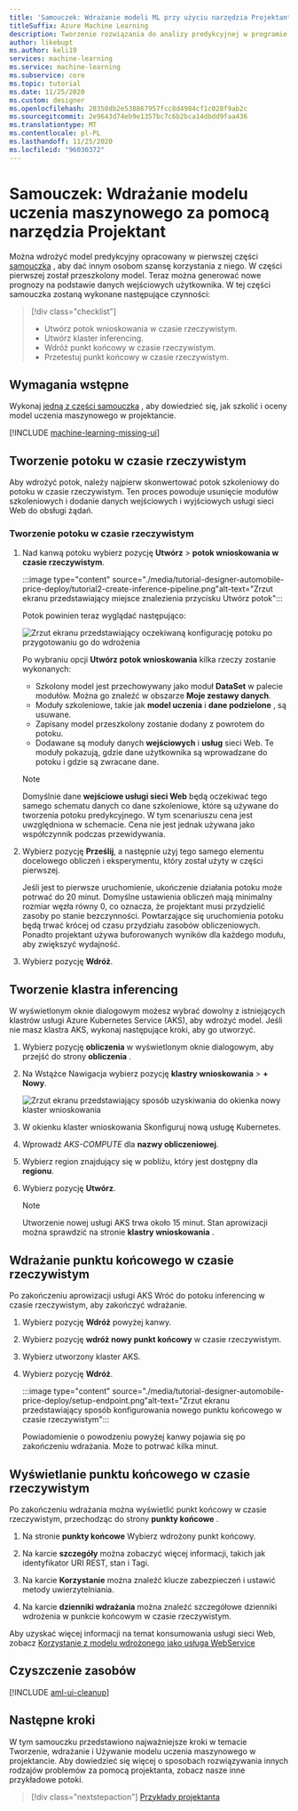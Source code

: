 ```yaml
---
title: 'Samouczek: Wdrażanie modeli ML przy użyciu narzędzia Projektant'
titleSuffix: Azure Machine Learning
description: Tworzenie rozwiązania do analizy predykcyjnej w programie Azure Machine Learning Designer. Uczenie, ocenę i wdrożenie modelu uczenia maszynowego przy użyciu modułów przeciągania i upuszczania.
author: likebupt
ms.author: keli19
services: machine-learning
ms.service: machine-learning
ms.subservice: core
ms.topic: tutorial
ms.date: 11/25/2020
ms.custom: designer
ms.openlocfilehash: 28358db2e538867957fcc8d4984cf1c028f9ab2c
ms.sourcegitcommit: 2e9643d74eb9e1357bc7c6b2bca14dbdd9faa436
ms.translationtype: MT
ms.contentlocale: pl-PL
ms.lasthandoff: 11/25/2020
ms.locfileid: "96030372"
---
```

# <a name="tutorial-deploy-a-machine-learning-model-with-the-designer"></a>Samouczek: Wdrażanie modelu uczenia maszynowego za pomocą narzędzia Projektant


Można wdrożyć model predykcyjny opracowany w pierwszej części [samouczka](tutorial-designer-automobile-price-train-score.md) , aby dać innym osobom szansę korzystania z niego. W części pierwszej został przeszkolony model. Teraz można generować nowe prognozy na podstawie danych wejściowych użytkownika. W tej części samouczka zostaną wykonane następujące czynności:

> [!div class="checklist"]
> * Utwórz potok wnioskowania w czasie rzeczywistym.
> * Utwórz klaster inferencing.
> * Wdróż punkt końcowy w czasie rzeczywistym.
> * Przetestuj punkt końcowy w czasie rzeczywistym.

## <a name="prerequisites"></a>Wymagania wstępne

Wykonaj [jedną z części samouczka](tutorial-designer-automobile-price-train-score.md) , aby dowiedzieć się, jak szkolić i oceny model uczenia maszynowego w projektancie.

[!INCLUDE [machine-learning-missing-ui](../../includes/machine-learning-missing-ui.md)]

## <a name="create-a-real-time-inference-pipeline"></a>Tworzenie potoku w czasie rzeczywistym

Aby wdrożyć potok, należy najpierw skonwertować potok szkoleniowy do potoku w czasie rzeczywistym. Ten proces powoduje usunięcie modułów szkoleniowych i dodanie danych wejściowych i wyjściowych usługi sieci Web do obsługi żądań.

### <a name="create-a-real-time-inference-pipeline"></a>Tworzenie potoku w czasie rzeczywistym

1. Nad kanwą potoku wybierz pozycję **Utwórz**  >  **potok wnioskowania w czasie rzeczywistym**.

    :::image type="content" source="./media/tutorial-designer-automobile-price-deploy/tutorial2-create-inference-pipeline.png"alt-text="Zrzut ekranu przedstawiający miejsce znalezienia przycisku Utwórz potok":::

    Potok powinien teraz wyglądać następująco: 

   ![Zrzut ekranu przedstawiający oczekiwaną konfigurację potoku po przygotowaniu go do wdrożenia](./media/tutorial-designer-automobile-price-deploy/real-time-inference-pipeline.png)

    Po wybraniu opcji **Utwórz potok wnioskowania** kilka rzeczy zostanie wykonanych:
    
    * Szkolony model jest przechowywany jako moduł **DataSet** w palecie modułów. Można go znaleźć w obszarze **Moje zestawy danych**.
    * Moduły szkoleniowe, takie jak **model uczenia** i **dane podzielone** , są usuwane.
    * Zapisany model przeszkolony zostanie dodany z powrotem do potoku.
    * Dodawane są moduły danych **wejściowych** i **usług** sieci Web. Te moduły pokazują, gdzie dane użytkownika są wprowadzane do potoku i gdzie są zwracane dane.

    > [!NOTE]
    > Domyślnie dane **wejściowe usługi sieci Web** będą oczekiwać tego samego schematu danych co dane szkoleniowe, które są używane do tworzenia potoku predykcyjnego. W tym scenariuszu cena jest uwzględniona w schemacie. Cena nie jest jednak używana jako współczynnik podczas przewidywania.
    >

1. Wybierz pozycję **Prześlij**, a następnie użyj tego samego elementu docelowego obliczeń i eksperymentu, który został użyty w części pierwszej.

    Jeśli jest to pierwsze uruchomienie, ukończenie działania potoku może potrwać do 20 minut. Domyślne ustawienia obliczeń mają minimalny rozmiar węzła równy 0, co oznacza, że projektant musi przydzielić zasoby po stanie bezczynności. Powtarzające się uruchomienia potoku będą trwać krócej od czasu przydziału zasobów obliczeniowych. Ponadto projektant używa buforowanych wyników dla każdego modułu, aby zwiększyć wydajność.

1. Wybierz pozycję **Wdróż**.

## <a name="create-an-inferencing-cluster"></a>Tworzenie klastra inferencing

W wyświetlonym oknie dialogowym możesz wybrać dowolny z istniejących klastrów usługi Azure Kubernetes Service (AKS), aby wdrożyć model. Jeśli nie masz klastra AKS, wykonaj następujące kroki, aby go utworzyć.

1. Wybierz pozycję **obliczenia** w wyświetlonym oknie dialogowym, aby przejść do strony **obliczenia** .

1. Na Wstążce Nawigacja wybierz pozycję **klastry wnioskowania**  >  **+ Nowy**.

    ![Zrzut ekranu przedstawiający sposób uzyskiwania do okienka nowy klaster wnioskowania](./media/tutorial-designer-automobile-price-deploy/new-inference-cluster.png)
   
1. W okienku klaster wnioskowania Skonfiguruj nową usługę Kubernetes.

1. Wprowadź *AKS-COMPUTE* dla **nazwy obliczeniowej**.
    
1. Wybierz region znajdujący się w pobliżu, który jest dostępny dla **regionu**.

1. Wybierz pozycję **Utwórz**.

    > [!NOTE]
    > Utworzenie nowej usługi AKS trwa około 15 minut. Stan aprowizacji można sprawdzić na stronie **klastry wnioskowania** .
    >

## <a name="deploy-the-real-time-endpoint"></a>Wdrażanie punktu końcowego w czasie rzeczywistym

Po zakończeniu aprowizacji usługi AKS Wróć do potoku inferencing w czasie rzeczywistym, aby zakończyć wdrażanie.

1. Wybierz pozycję **Wdróż** powyżej kanwy.

1. Wybierz pozycję **wdróż nowy punkt końcowy** w czasie rzeczywistym. 

1. Wybierz utworzony klaster AKS.

1. Wybierz pozycję **Wdróż**.
    
    :::image type="content" source="./media/tutorial-designer-automobile-price-deploy/setup-endpoint.png"alt-text="Zrzut ekranu przedstawiający sposób konfigurowania nowego punktu końcowego w czasie rzeczywistym":::

    Powiadomienie o powodzeniu powyżej kanwy pojawia się po zakończeniu wdrażania. Może to potrwać kilka minut.

## <a name="view-the-real-time-endpoint"></a>Wyświetlanie punktu końcowego w czasie rzeczywistym

Po zakończeniu wdrażania można wyświetlić punkt końcowy w czasie rzeczywistym, przechodząc do strony **punkty końcowe** .

1. Na stronie **punkty końcowe** Wybierz wdrożony punkt końcowy.

1. Na karcie **szczegóły** można zobaczyć więcej informacji, takich jak identyfikator URI REST, stan i Tagi.

1. Na karcie **Korzystanie** można znaleźć klucze zabezpieczeń i ustawić metody uwierzytelniania.

1. Na karcie **dzienniki wdrażania** można znaleźć szczegółowe dzienniki wdrożenia w punkcie końcowym w czasie rzeczywistym. 

Aby uzyskać więcej informacji na temat konsumowania usługi sieci Web, zobacz [Korzystanie z modelu wdrożonego jako usługa WebService](how-to-consume-web-service.md)

## <a name="clean-up-resources"></a>Czyszczenie zasobów

[!INCLUDE [aml-ui-cleanup](../../includes/aml-ui-cleanup.md)]

## <a name="next-steps"></a>Następne kroki

W tym samouczku przedstawiono najważniejsze kroki w temacie Tworzenie, wdrażanie i Używanie modelu uczenia maszynowego w projektancie. Aby dowiedzieć się więcej o sposobach rozwiązywania innych rodzajów problemów za pomocą projektanta, zobacz nasze inne przykładowe potoki.

> [!div class="nextstepaction"]
> [Przykłady projektanta](samples-designer.md)
